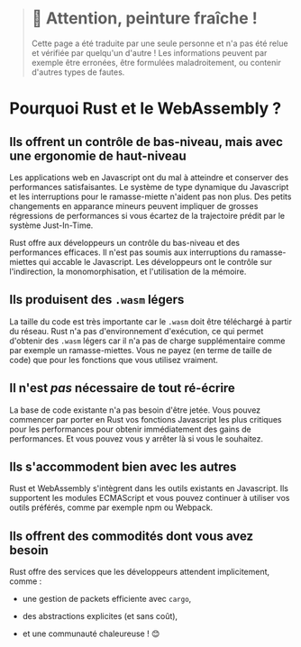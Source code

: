 > # 🚧 Attention, peinture fraîche !
>
> Cette page a été traduite par une seule personne et n'a pas été relue et
> vérifiée par quelqu'un d'autre ! Les informations peuvent par exemple être
> erronées, être formulées maladroitement, ou contenir d'autres types de fautes.

<!--
# Why Rust and WebAssembly?
-->

# Pourquoi Rust et le WebAssembly ?

<!--
## Low-Level Control with High-Level Ergonomics
-->

## Ils offrent un contrôle de bas-niveau, mais avec une ergonomie de haut-niveau

<!--
JavaScript Web applications struggle to attain and retain reliable performance.
JavaScript's dynamic type system and garbage collection pauses don't help.
Seemingly small code changes can result in drastic performance regressions if
you accidentally wander off the JIT's happy path.
-->

Les applications web en Javascript ont du mal à atteindre et conserver des
performances satisfaisantes. Le système de type dynamique du Javascript et les
interruptions pour le ramasse-miette n'aident pas non plus. Des petits
changements en apparance mineurs peuvent impliquer de grosses régressions de
performances si vous écartez de la trajectoire prédit par le système
Just-In-Time.

<!--
Rust gives programmers low-level control and reliable performance. It is free
from the non-deterministic garbage collection pauses that plague JavaScript.
Programmers have control over indirection, monomorphization, and memory layout.
-->

Rust offre aux développeurs un contrôle du bas-niveau et des performances
efficaces. Il n'est pas soumis aux interruptions du ramasse-miettes qui accable
le Javascript. Les développeurs ont le contrôle sur l'indirection, la
monomorphisation, et l'utilisation de la mémoire.

<!--
## Small `.wasm` Sizes
-->

## Ils produisent des `.wasm` légers

<!--
Code size is incredibly important since the `.wasm` must be downloaded over the
network. Rust lacks a runtime, enabling small `.wasm` sizes because there is no
extra bloat included like a garbage collector. You only pay (in code size) for
the functions you actually use.
-->

La taille du code est très importante car le `.wasm` doit être téléchargé à
partir du réseau. Rust n'a pas d'environnement d'exécution, ce qui permet
d'obtenir des `.wasm` légers car il n'a pas de charge supplémentaire comme par
exemple un ramasse-miettes. Vous ne payez (en terme de taille de code) que pour
les fonctions que vous utilisez vraiment.

<!--
## Do *Not* Rewrite Everything
-->

## Il n'est *pas* nécessaire de tout ré-écrire

<!--
Existing code bases don't need to be thrown away. You can start by porting your
most performance-sensitive JavaScript functions to Rust to gain immediate
benefits. And you can even stop there if you want to.
-->

La base de code existante n'a pas besoin d'être jetée. Vous pouvez commencer par
porter en Rust vos fonctions Javascript les plus critiques pour les performances
pour obtenir immédiatement des gains de performances. Et vous pouvez vous y
arrêter là si vous le souhaitez.

<!--
## Plays Well With Others
-->

## Ils s'accommodent bien avec les autres

<!--
Rust and WebAssembly integrates with existing JavaScript tooling. It supports
ECMAScript modules and you can continue using the tooling you already love, like
npm, Webpack, and Greenkeeper.
-->

Rust et WebAssembly s'intègrent dans les outils existants en Javascript. Ils
supportent les modules ECMAScript et vous pouvez continuer à utiliser vos outils
préférés, comme par exemple npm ou Webpack.

<!--
## The Amenities You Expect
-->

## Ils offrent des commodités dont vous avez besoin

<!--
Rust has the modern amenities that developers have come to expect, such as:
-->

Rust offre des services que les développeurs attendent implicitement, comme :

<!--
* strong package management with `cargo`,
-->

* une gestion de packets efficiente avec `cargo`,

<!--
* expressive (and zero-cost) abstractions,
-->

* des abstractions explicites (et sans coût),

<!--
* and a welcoming community! 😊
-->

* et une communauté chaleureuse ! 😊
